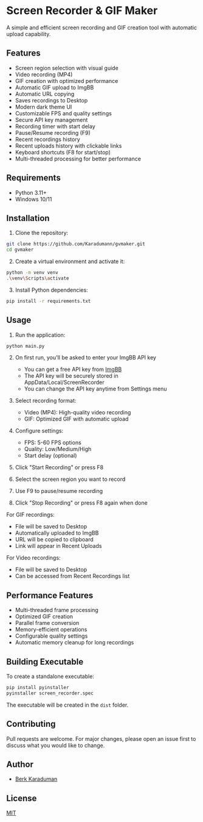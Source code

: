 # Screen Recorder & GIF Maker

A simple and efficient screen recording and GIF creation tool with automatic upload capability.

## Features

- Screen region selection with visual guide
- Video recording (MP4)
- GIF creation with optimized performance
- Automatic GIF upload to ImgBB
- Automatic URL copying
- Saves recordings to Desktop
- Modern dark theme UI
- Customizable FPS and quality settings
- Secure API key management
- Recording timer with start delay
- Pause/Resume recording (F9)
- Recent recordings history
- Recent uploads history with clickable links
- Keyboard shortcuts (F8 for start/stop)
- Multi-threaded processing for better performance

## Requirements

- Python 3.11+
- Windows 10/11

## Installation

1. Clone the repository:
```bash
git clone https://github.com/Karadumann/gvmaker.git
cd gvmaker
```

2. Create a virtual environment and activate it:
```bash
python -m venv venv
.\venv\Scripts\activate
```

3. Install Python dependencies:
```bash
pip install -r requirements.txt
```

## Usage

1. Run the application:
```bash
python main.py
```

2. On first run, you'll be asked to enter your ImgBB API key
   - You can get a free API key from [ImgBB](https://api.imgbb.com/)
   - The API key will be securely stored in AppData/Local/ScreenRecorder
   - You can change the API key anytime from Settings menu

3. Select recording format:
   - Video (MP4): High-quality video recording
   - GIF: Optimized GIF with automatic upload

4. Configure settings:
   - FPS: 5-60 FPS options
   - Quality: Low/Medium/High
   - Start delay (optional)

5. Click "Start Recording" or press F8
6. Select the screen region you want to record
7. Use F9 to pause/resume recording
8. Click "Stop Recording" or press F8 again when done

For GIF recordings:
- File will be saved to Desktop
- Automatically uploaded to ImgBB
- URL will be copied to clipboard
- Link will appear in Recent Uploads

For Video recordings:
- File will be saved to Desktop
- Can be accessed from Recent Recordings list

## Performance Features

- Multi-threaded frame processing
- Optimized GIF creation
- Parallel frame conversion
- Memory-efficient operations
- Configurable quality settings
- Automatic memory cleanup for long recordings

## Building Executable

To create a standalone executable:

```bash
pip install pyinstaller
pyinstaller screen_recorder.spec
```

The executable will be created in the `dist` folder.

## Contributing

Pull requests are welcome. For major changes, please open an issue first to discuss what you would like to change.

## Author

- [Berk Karaduman](https://github.com/Karadumann)

## License

[MIT](LICENSE) 